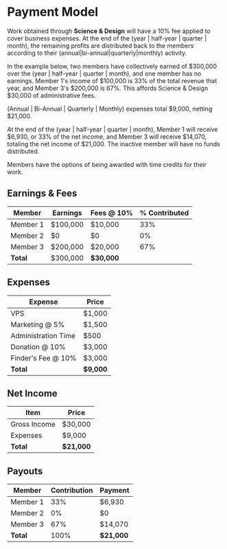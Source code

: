 # Payment Model

Work obtained through **Science & Design** will have a 10% fee applied to cover business expenses. At the end of the (year | half-year | quarter | month), the remaining profits are distributed back to the members according to their (annual|bi-annual|quarterly|monthly) activity.

In the example below, two members have collectively earned of $300,000 over the (year | half-year | quarter | month), and one member has no earnings. Member 1's income of $100,000 is 33% of the total revenue that year, and Member 3's $200,000 is 67%. This affords Science & Design $30,000 of administrative fees.

(Annual | Bi-Annual | Quarterly | Monthly) expenses total $9,000, netting $21,000.

At the end of the (year | half-year | quarter | month), Member 1 will receive $6,930, or 33% of the net income, and Member 3 will receive $14,070, totaling the net income of $21,000. The inactive member will have no funds distributed. 

Members have the options of being awarded with time credits for their work. 

## Earnings & Fees
| Member | Earnings | Fees @ 10% | % Contributed |
|---------|----------|-------|----------------|
| Member 1 | $100,000 | $10,000 | 33% |
| Member 2 | $0	| $0 | 0% |
| Member 3 | $200,000 | $20,000 | 67% |
| **Total** | $300,000 | **$30,000** |	
			

## Expenses
| Expense |  Price |	
|------|---------------|
| VPS	| $1,000 |		
| Marketing @ 5% | $1,500|	
| Administration Time |	$500 |
| Donation @ 10% | $3,000 |
| Finder's Fee @ 10% | $3,000 |
| **Total** | **$9,000** |
			
## Net Income			
| Item |  Price |	
|------|---------------|
| Gross Income | $30,000 |		
| Expenses | $9,000|	
| **Total** | **$21,000** |	
			
## Payouts			
| Member | Contribution | Payment |	
|--------|---------------|----------|
| Member 1 | 33% | $6,930 |
| Member 2 | 0% | $0 |
| Member 3 | 67% | $14,070 |	
| **Total** | 100% | **$21,000** |	
